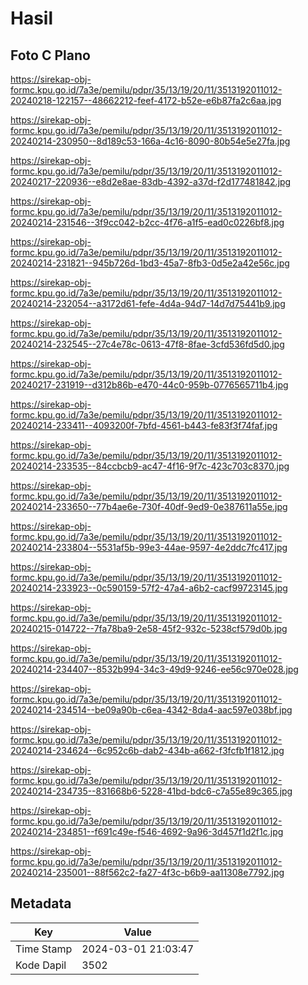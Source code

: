 # Hasil

## Foto C Plano

https://sirekap-obj-formc.kpu.go.id/7a3e/pemilu/pdpr/35/13/19/20/11/3513192011012-20240218-122157--48662212-feef-4172-b52e-e6b87fa2c6aa.jpg

https://sirekap-obj-formc.kpu.go.id/7a3e/pemilu/pdpr/35/13/19/20/11/3513192011012-20240214-230950--8d189c53-166a-4c16-8090-80b54e5e27fa.jpg

https://sirekap-obj-formc.kpu.go.id/7a3e/pemilu/pdpr/35/13/19/20/11/3513192011012-20240217-220936--e8d2e8ae-83db-4392-a37d-f2d177481842.jpg

https://sirekap-obj-formc.kpu.go.id/7a3e/pemilu/pdpr/35/13/19/20/11/3513192011012-20240214-231546--3f9cc042-b2cc-4f76-a1f5-ead0c0226bf8.jpg

https://sirekap-obj-formc.kpu.go.id/7a3e/pemilu/pdpr/35/13/19/20/11/3513192011012-20240214-231821--945b726d-1bd3-45a7-8fb3-0d5e2a42e56c.jpg

https://sirekap-obj-formc.kpu.go.id/7a3e/pemilu/pdpr/35/13/19/20/11/3513192011012-20240214-232054--a3172d61-fefe-4d4a-94d7-14d7d75441b9.jpg

https://sirekap-obj-formc.kpu.go.id/7a3e/pemilu/pdpr/35/13/19/20/11/3513192011012-20240214-232545--27c4e78c-0613-47f8-8fae-3cfd536fd5d0.jpg

https://sirekap-obj-formc.kpu.go.id/7a3e/pemilu/pdpr/35/13/19/20/11/3513192011012-20240217-231919--d312b86b-e470-44c0-959b-0776565711b4.jpg

https://sirekap-obj-formc.kpu.go.id/7a3e/pemilu/pdpr/35/13/19/20/11/3513192011012-20240214-233411--4093200f-7bfd-4561-b443-fe83f3f74faf.jpg

https://sirekap-obj-formc.kpu.go.id/7a3e/pemilu/pdpr/35/13/19/20/11/3513192011012-20240214-233535--84ccbcb9-ac47-4f16-9f7c-423c703c8370.jpg

https://sirekap-obj-formc.kpu.go.id/7a3e/pemilu/pdpr/35/13/19/20/11/3513192011012-20240214-233650--77b4ae6e-730f-40df-9ed9-0e387611a55e.jpg

https://sirekap-obj-formc.kpu.go.id/7a3e/pemilu/pdpr/35/13/19/20/11/3513192011012-20240214-233804--5531af5b-99e3-44ae-9597-4e2ddc7fc417.jpg

https://sirekap-obj-formc.kpu.go.id/7a3e/pemilu/pdpr/35/13/19/20/11/3513192011012-20240214-233923--0c590159-57f2-47a4-a6b2-cacf99723145.jpg

https://sirekap-obj-formc.kpu.go.id/7a3e/pemilu/pdpr/35/13/19/20/11/3513192011012-20240215-014722--7fa78ba9-2e58-45f2-932c-5238cf579d0b.jpg

https://sirekap-obj-formc.kpu.go.id/7a3e/pemilu/pdpr/35/13/19/20/11/3513192011012-20240214-234407--8532b994-34c3-49d9-9246-ee56c970e028.jpg

https://sirekap-obj-formc.kpu.go.id/7a3e/pemilu/pdpr/35/13/19/20/11/3513192011012-20240214-234514--be09a90b-c6ea-4342-8da4-aac597e038bf.jpg

https://sirekap-obj-formc.kpu.go.id/7a3e/pemilu/pdpr/35/13/19/20/11/3513192011012-20240214-234624--6c952c6b-dab2-434b-a662-f3fcfb1f1812.jpg

https://sirekap-obj-formc.kpu.go.id/7a3e/pemilu/pdpr/35/13/19/20/11/3513192011012-20240214-234735--831668b6-5228-41bd-bdc6-c7a55e89c365.jpg

https://sirekap-obj-formc.kpu.go.id/7a3e/pemilu/pdpr/35/13/19/20/11/3513192011012-20240214-234851--f691c49e-f546-4692-9a96-3d457f1d2f1c.jpg

https://sirekap-obj-formc.kpu.go.id/7a3e/pemilu/pdpr/35/13/19/20/11/3513192011012-20240214-235001--88f562c2-fa27-4f3c-b6b9-aa11308e7792.jpg


## Metadata

| Key        | Value               |
| ---------- | ------------------- |
| Time Stamp | 2024-03-01 21:03:47 |
| Kode Dapil | 3502                |



